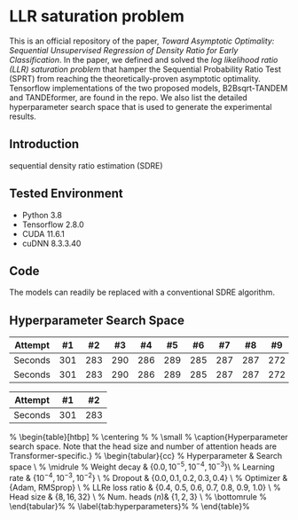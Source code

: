# LLR saturation problem

This is an official repository of the paper, _Toward Asymptotic Optimality: Sequential Unsupervised Regression of Density Ratio for Early Classification_. In the paper, we defined and solved the _log likelihood ratio (LLR) saturation problem_ that hamper the Sequential Probability Ratio Test (SPRT) from reaching the theoretically-proven asymptotic optimality. Tensorflow implementations of the two proposed models, B2Bsqrt-TANDEM and TANDEformer, are found in the repo. We also list the detailed hyperparameter search space that is used to generate the experimental results.  

## Introduction
sequential density ratio estimation (SDRE)  

## Tested Environment
- Python 3.8
- Tensorflow 2.8.0
- CUDA 11.6.1
- cuDNN 8.3.3.40

## Code  
The models can readily be replaced with a conventional SDRE algorithm.  

## Hyperparameter Search Space
Attempt | #1 | #2 | #3 | #4 | #5 | #6 | #7 | #8 | #9 | #10 | #11
--- | --- | --- | --- |--- |--- |--- |--- |--- |--- |--- |---
Seconds | 301 | 283 | 290 | 286 | 289 | 285 | 287 | 287 | 272 | 276 | 269
Seconds | 301 | 283 | 290 | 286 | 289 | 285 | 287 | 287 | 272 | 276 | 269

| Attempt | #1    | #2    |
| :---:   | :---: | :---: |
| Seconds | 301   | 283   |

% \begin{table}[htbp]
% \centering
% % \small
% \caption{Hyperparameter search space. Note that the head size and number of attention heads are Transformer-specific.}
%   \begin{tabular}{cc}
%   Hyperparameter & Search space \\
%   \midrule
%   Weight decay &  $\{0.0, 10^{-5}, 10^{-4}, 10^{-3}\}$\\
%   Learning rate & $\{10^{-4}, 10^{-3}, 10^{-2}\}$  \\
%   Dropout & $\{0.0, 0.1, 0.2, 0.3, 0.4\}$  \\
%   Optimizer & $\{$Adam, RMSprop$\}$   \\
%   LLRe loss ratio & $\{$0.4, 0.5, 0.6, 0.7, 0.8, 0.9, 1.0$\}$   \\
%   Head size & $\{8, 16, 32\}$  \\
%   Num. heads ($n$)& $\{1, 2, 3\}$  \\
%   \bottomrule
%   \end{tabular}%
% \label{tab:hyperparameters}%
% \end{table}%
